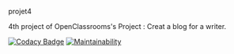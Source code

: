 projet4

4th project of OpenClassrooms's Project : Creat a blog for a writer.

[![Codacy Badge](https://app.codacy.com/project/badge/Grade/7a95d58b53df4d1c83ed0a57cafc2181)](https://www.codacy.com/manual/DupontThomas/projet4?utm_source=github.com&amp;utm_medium=referral&amp;utm_content=DupontThomas/projet4&amp;utm_campaign=Badge_Grade)
[![Maintainability](https://api.codeclimate.com/v1/badges/5d0af899440e1688d386/maintainability)](https://codeclimate.com/github/DupontThomas/projet4/maintainability)